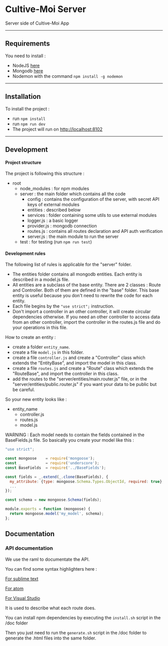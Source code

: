 # Cultive-Moi Server

Server side of Cultive-Moi App

___

## Requirements

You need to install : 

- NodeJS [here](https://nodejs.org)
- Mongodb [here](https://www.mongodb.com)
- Nodemon with the command `npm install -g nodemon`

___

## Installation

To install the project : 

- run `npm install`
- run `npm run dev` 
- The project will run on [http://localhost:8102](http://localhost:8102)

___

## Development

#### Project structure

The project is following this structure :

- root
	* node_modules : for npm modules
	* server : the main folder which contains all the code
		+ config : contains the configuration of the server, with secret API keys of external modules
		+ entities : described below
		+ services : folder containing some utils to use external modules
		+ logger.js : a basic logger
		+ provider.js : mongodb connection
		+ routes.js : contains all routes declaration and API auth verification
		+ server.js : the main module to run the server
	* test : for testing (run `npm run test`)

#### Development rules 

The following list of rules is applicable for the "server" folder.

- The entities folder contains all mongodb entities. Each entity is described in a model.js file.
- All entities are a subclass of the base entity. There are 2 classes : Route and Controller. Both of them are defined in the "base" folder. This base entity is useful because you don't need to rewrite the code for each entity.
- Each file begins by the `"use strict";` instruction.
- Don't import a controller in an other controller, it will create circular dependencies otherwise. If you need an other controller to access data from an other controller, import the controller in the routes.js file and do your operations in this file.


How to create an entity : 

- create a folder `entity_name`.
- create a file `model.js` in this folder.
- create a file `controller.js` and create a "Controller" class which extends the "EntityBase", and import the model in this class. 
- create a file `routes.js` and create a "Route" class which extends the "RouteBase", and import the controller in this class.
- add the routes to the "server/entities/main.router.js" file, or in the "server/entities/public.router.js" if you want your data to be public but be careful. 


So your new entity looks like :

- entity_name
	* controller.js
	* routes.js
	* model.js

WARNING : Each model needs to contain the fields contained in the BaseFields.js file. So basically you create your model like this : 

```js
"use strict";

const mongoose    = require('mongoose');
const _           = require('underscore');
const BaseFields  = require('../BaseFields');

const fields = _.extend(_.clone(BaseFields), {
  my_attribute: {type: mongoose.Schema.Types.ObjectId, required: true},
  ...
});

const schema = new mongoose.Schema(fields);

module.exports = function (mongoose) {
  return mongoose.model('my_model', schema);
};

```

## Documentation

### API documentation

We use the raml to documentate the API. 

You can find some syntax highlighters here :

[For sublime text](https://github.com/mulesoft-labs/raml-sublime-plugin)

[For atom](https://atom.io/packages/raml)

[For Visual Studio](https://marketplace.visualstudio.com/items?itemName=MuleSoftInc.RAMLToolsforNET)


It is used to describe what each route does.

You can install npm dependencies by executing the `install.sh` script in the /doc folder

Then you just need to run the `generate.sh` script in the /doc folder to generate the .html files into the same folder.
